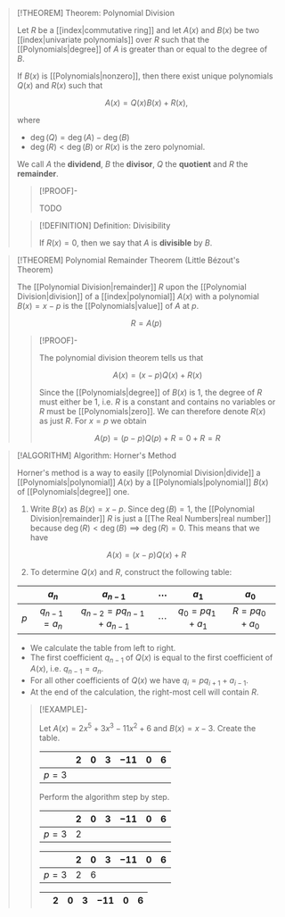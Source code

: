 >[!THEOREM] Theorem: Polynomial Division
>
>Let $R$ be a [[index|commutative ring]] and let $A(x)$ and $B(x)$ be two [[index|univariate polynomials]] over $R$ such that the [[Polynomials|degree]] of $A$ is greater than or equal to the degree of $B$.
>
>If $B(x)$ is [[Polynomials|nonzero]], then there exist unique polynomials $Q(x)$ and $R(x)$ such that
>
>$$
>A(x) = Q(x)B(x) + R(x),
>$$
>
>where 
>- $\deg(Q) = \deg(A) - \deg(B)$
>- $\deg(R) \lt \deg(B)$ or $R(x)$ is the zero polynomial.
>
>We call $A$ the **dividend**, $B$ the **divisor**, $Q$ the **quotient** and $R$ the **remainder**.
>
>>[!PROOF]-
>>
>>TODO
>>
>
>>[!DEFINITION] Definition: Divisibility
>>
>>If $R(x) = 0$, then we say that $A$ is **divisible** by $B$.
>>
>

>[!THEOREM] Polynomial Remainder Theorem (Little Bézout's Theorem)
>
>The [[Polynomial Division|remainder]] $R$ upon the [[Polynomial Division|division]] of a [[index|polynomial]] $A(x)$ with a polynomial $B(x) = x - p$ is the [[Polynomials|value]] of $A$ at $p$.
>
>$$
>R = A(p)
>$$
>
>>[!PROOF]-
>>
>>The polynomial division theorem tells us that
>>
>>$$
>>A(x) = (x-p)Q(x) + R(x)
>>$$
>>
>>Since the [[Polynomials|degree]] of $B(x)$ is $1$, the degree of $R$ must either be $1$, i.e. $R$ is a constant and contains no variables or $R$ must be [[Polynomials|zero]]. We can therefore denote $R(x)$ as just $R$. For $x = p$ we obtain 
>>
>>$$
>>A(p) = (p-p)Q(p) + R = 0 + R = R
>>$$
>>
>

>[!ALGORITHM] Algorithm: Horner's Method
>
>Horner's method is a way to easily [[Polynomial Division|divide]] a [[Polynomials|polynomial]] $A(x)$ by a [[Polynomials|polynomial]] $B(x)$ of [[Polynomials|degree]] one.
> 
>1. Write $B(x)$ as $B(x) = x - p$. Since $\deg(B) = 1$, the [[Polynomial Division|remainder]] $R$ is just a [[The Real Numbers|real number]] because $\deg (R) \lt \deg(B) \implies \deg (R) = 0$. This means that we have
>
>$$
>A(x) = (x-p)Q(x) + R
>$$
>
>2. To determine $Q(x)$ and $R$, construct the following table:
> 
>||$a_n$|$a_{n-1}$|$\cdots$|$a_1$|$a_0$|
>|:--:|:--:|:--:|:--:|:--:|:--:|
>|$p$|$q_{n-1} = a_n$|$q_{n-2} = pq_{n-1} + a_{n-1}$|$\cdots$|$q_0 = pq_1 + a_1$|$R = pq_0 + a_0$|
>
>- We calculate the table from left to right.
>- The first coefficient $q_{n-1}$ of $Q(x)$ is equal to the first coefficient of $A(x)$, i.e. $q_{n-1} = a_n$.
> - For all other coefficients of $Q(x)$ we have $q_i = pq_{i+1} + a_{i-1}$.
> - At the end of the calculation, the right-most cell will contain $R$.
>
>>[!EXAMPLE]-
>>
>>Let $A(x) = 2x^5+3x^3-11x^2+6$ and $B(x) = x-3$. Create the table.
>>
>>||$2$|$0$|$3$|$-11$|$0$|$6$|
>>|:--:|:--:|:--:|:--:|:--:|:--:|:--:|
>>|$p = 3$|||||||
>>
>>Perform the algorithm step by step.
>> 
>>||$2$|$0$|$3$|$-11$|$0$|$6$|
>>|:--:|:--:|:--:|:--:|:--:|:--:|:--:|
>>|$p = 3$|2||||||
>> 
>>||$2$|$0$|$3$|$-11$|$0$|$6$|
>>|:--:|:--:|:--:|:--:|:--:|:--:|:--:|
>>|$p = 3$|2|6|||||
>>
>>||$2$|$0$|$3$|$-11$|$0$|$6$|
>>|:--:|:--:|:--:|:--:|:--:|:--:|:--:|
>>
>